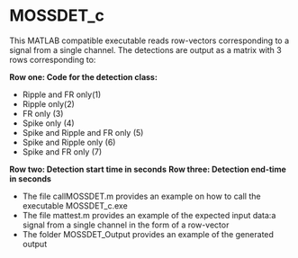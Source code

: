 # MOSSDET_c

This MATLAB compatible executable reads row-vectors corresponding to a signal from a single channel. The detections are output as a matrix with 3 rows corresponding to:

**Row one: Code for the detection class:**
- Ripple and FR only(1)
- Ripple only(2)
- FR only (3)
- Spike only (4)
- Spike and Ripple and FR only (5)
- Spike and Ripple only (6)
- Spike and FR only (7)

**Row two:  Detection start time in seconds**
**Row three: Detection end-time in seconds**


- The file callMOSSDET.m provides an example on how to call the executable MOSSDET_c.exe
- The file mattest.m provides an example of the expected input data:a signal from a single channel in the form of a row-vector
- The folder MOSSDET_Output provides an example of the generated output
